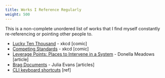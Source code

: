 ```yaml
---
title: Works I Reference Regularly
weight: 500
---
```


This is a non-complete unordered list of works that I find myself constantly re-referencing or pointing other people to.

- [Lucky Ten Thousand](https://xkcd.com/1053/) - xkcd [comic]
- [Competing Standards](https://xkcd.com/927/) - xkcd [comic]
- [Leverage Points: Places to Intervene in a System](http://donellameadows.org/archives/leverage-points-places-to-intervene-in-a-system/) - Donella Meadows [article]
- [Brag Documents](https://jvns.ca/blog/brag-documents/) - Julia Evans [articles]
- [CLI keyboard shortcuts](https://clementc.github.io/blog/2018/01/25/moving_cli/) [ref]
